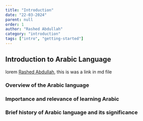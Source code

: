 ```yaml
---
title: "Introduction"
date: "22-03-2024"
parent: null
order: 1
author: "Rashed Abdullah"
category: "introduction"
tags: ["intro", "getting-started"]
---
```


## Introduction to Arabic Language

lorem [Rashed Abdullah](/aothor), this is was a link in md file

### Overview of the Arabic language

### Importance and relevance of learning Arabic

### Brief history of Arabic language and its significance

